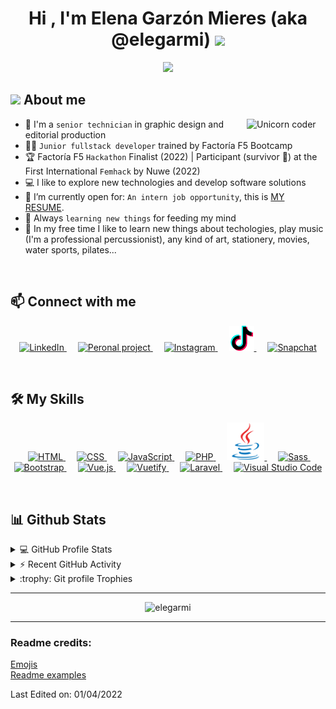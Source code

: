<h1 align="center">
    Hi , I'm Elena Garzón Mieres (aka @elegarmi) <img src="https://media.giphy.com/media/hvRJCLFzcasrR4ia7z/giphy.gif" width="35">
</h1>

<p align="center">
  <a href="https://github.com/DenverCoder1/readme-typing-svg">
    <img src="https://readme-typing-svg.herokuapp.com?lines=Senior+graphic+design+technician;Fullstack+developer;Factoría+F5+Hackathon+Finalist;Competitive+Programmer;Always%20learning%20new%20things&center=true&width=50&height=50">
  </a>
</p>

## <img src="https://media.giphy.com/media/ObNTw8Uzwy6KQ/giphy.gif" width="30px">  About me

<img width="25%" align="right" alt="Unicorn coder" src="https://media.giphy.com/media/3ohs4BSacFKI7A717y/giphy.gif" />

- :school: I'm a `senior technician` in graphic design and editorial production
- :woman_student: `Junior fullstack developer` trained by Factoría F5 Bootcamp
- :trophy: Factoría F5 `Hackathon` Finalist (2022) | Participant (survivor :rofl:) at the First International `Femhack` by Nuwe (2022)
- :computer: I like to explore new technologies and develop software solutions
- :eyes: I’m currently open for: `An intern job opportunity`, this is [MY RESUME](https://drive.google.com/file/d/19Y--udPP-_Kwq5WW27DOGnz-AykDgqa3/).
- :brain: Always `learning new things` for feeding my mind
- :revolving_hearts: In my free time I like to learn new things about techologies, play music (I'm a professional percussionist), any kind of art, stationery, movies, water sports, pilates...

<br>

## :mailbox: Connect with me
<p align="center">
    <a href="https://www.linkedin.com/in/elegarmi/">
      <img width="40px" src="https://raw.githubusercontent.com/rahuldkjain/github-profile-readme-generator/master/src/images/icons/Social/linked-in-alt.svg" alt="LinkedIn"/>
    </a>
    &emsp; 
    <a href="https://www.detallinos.com/">
      <img width="40px" src="https://icon-library.com/images/www-icon-png/www-icon-png-5.jpg" alt="Peronal project"/>
    </a>
    &emsp; 
    <a href="https://www.instagram.com/detallinos/">
      <img width="40px" src="https://raw.githubusercontent.com/rahuldkjain/github-profile-readme-generator/master/src/images/icons/Social/instagram.svg" alt="Instagram"/>
    </a>
    &emsp; 
    <a href="https://www.tiktok.com/@detallinos" alt="Tiktok">
      <img width="40px" src="https://raw.githubusercontent.com/github/explore/14a518abd710177a13d8c22077cfcd98506dd756/topics/tiktok/tiktok.png" alt="TikTok"/>
    </a>
    &emsp; 
    <a href="https://www.snapchat.com/add/detallinos?share_id=bR6RrQwlGUl">
      <img width="40px" src="https://avatars.githubusercontent.com/u/40505220?s=280&v=4" alt="Snapchat"/>
    </a>
</p>

<br>

## :hammer_and_wrench: My Skills

<p align="center"> 
  &emsp; 
  <a href="https://www.w3.org/html/" target="_blank"> 
   <img alt="HTML" width="60px" src="https://camo.githubusercontent.com/984b2a88651f862c502e3881c6fa5d27f077948241fe49684a0879cae28014e2/68747470733a2f2f63646e2e6a7364656c6976722e6e65742f67682f64657669636f6e732f64657669636f6e2f69636f6e732f68746d6c352f68746d6c352d6f726967696e616c2d776f72646d61726b2e737667">
  </a>   
  &emsp;
  <a href="https://www.w3schools.com/css/" target="_blank">
    <img alt="CSS" width="60px" src="https://camo.githubusercontent.com/7894f44095e8df88e2c12b0f2c91441ca66d029cf10ae3c068362bb9e68d3df9/68747470733a2f2f63646e2e6a7364656c6976722e6e65742f67682f64657669636f6e732f64657669636f6e2f69636f6e732f637373332f637373332d6f726967696e616c2d776f72646d61726b2e737667">
  </a> 
  &emsp;
  <a href="https://developer.mozilla.org/en-US/docs/Web/JavaScript" target="_blank"> 
     <img alt="JavaScript" width="60px" src="https://camo.githubusercontent.com/442c452cb73752bb1914ce03fce2017056d651a2099696b8594ddf5ccc74825e/68747470733a2f2f63646e2e6a7364656c6976722e6e65742f67682f64657669636f6e732f64657669636f6e2f69636f6e732f6a6176617363726970742f6a6176617363726970742d6f726967696e616c2e737667">
  </a>
  &emsp;
  <a href="https://www.php.net/manual/en/intro-whatis.php" target="_blank"> 
  <img alt="PHP" width="60px" src="https://camo.githubusercontent.com/9e581761c42b9210538e4727e082b7e1db70a621da3481eb6a348bdb5257af70/68747470733a2f2f63646e2e6a7364656c6976722e6e65742f67682f64657669636f6e732f64657669636f6e2f69636f6e732f7068702f7068702d6f726967696e616c2e737667">
  </a>
  &emsp;
  <a href="https://www.java.com" target="_blank"> 
    <img alt="Java" width="60px" src="https://raw.githubusercontent.com/devicons/devicon/master/icons/java/java-original.svg">
  </a>
  &emsp;
  <a href="https://sass-lang.com/" target="_blank"> 
    <img alt="Sass" width="60px" src="https://camo.githubusercontent.com/26901b819fb10ef4e2c652aa40e24775247664d84a7597bebb66898a24dddedd/68747470733a2f2f63646e2e6a7364656c6976722e6e65742f67682f64657669636f6e732f64657669636f6e2f69636f6e732f736173732f736173732d6f726967696e616c2e737667">
  </a>
  &emsp;
  <a href="https://getbootstrap.com/" target="_blank"> 
    <img alt="Bootstrap" width="60px" src="https://camo.githubusercontent.com/33377b0d016b02736d9ef409e74be77bce2e6ed2397bf0e505c0792e49f3c6b3/68747470733a2f2f63646e2e6a7364656c6976722e6e65742f67682f64657669636f6e732f64657669636f6e2f69636f6e732f626f6f7473747261702f626f6f7473747261702d706c61696e2d776f72646d61726b2e737667">
  </a>
  &emsp;
  <a href="https://vuejs.org/" target="_blank"> 
    <img alt="Vue.js" width="60px" src="https://camo.githubusercontent.com/bd55955f84d6ea390afc5ea84aadbbe6b643ef698bdbb2593bc0fb2246395ae3/68747470733a2f2f63646e2e6a7364656c6976722e6e65742f67682f64657669636f6e732f64657669636f6e2f69636f6e732f7675656a732f7675656a732d6f726967696e616c2d776f72646d61726b2e737667">
  </a>
  &emsp;
  <a href="https://vuetifyjs.com/en/" target="_blank"> 
    <img alt="Vuetify" width="60px" src="https://avatars.githubusercontent.com/u/22138497?s=200&v=4">
  </a>
  &emsp;
  <a href="https://laravel.com/" target="_blank"> 
    <img alt="Laravel" width="60px" src="https://camo.githubusercontent.com/9d0bc75ece06bd0c74d0e9bc3161e012c70c5aa2782f372912c87c84360ad138/68747470733a2f2f63646e2e6a7364656c6976722e6e65742f67682f64657669636f6e732f64657669636f6e2f69636f6e732f6c61726176656c2f6c61726176656c2d706c61696e2d776f72646d61726b2e737667">
  </a>
  &emsp;
  <a href="#">
    <img alt="Visual Studio Code" width="60px" src="https://user-images.githubusercontent.com/674621/71187801-14e60a80-2280-11ea-94c9-e56576f76baf.png">
  </a>
</p>

<br/>

## 📊 Github Stats

<details>
  <summary>💻 GitHub Profile Stats</summary>

  <br/>

  <p align="center">
      <a href="https://github.com/anuraghazra/github-readme-stats"><img alt="elegarmi's Github Stats" src="https://github-readme-stats.vercel.app/api?username=elegarmi&show_icons=true&count_private=true&theme=chalk" height="192px"/></a>
  </p>
  <p align="center">
      <img src="https://github-readme-stats.vercel.app/api/top-langs?username=elegarmi&langs_count=10&show_icons=true&locale=en&layout=compact&theme=chalk" alt="elegarmi" height="192px"/></p>
  </p>
</details>


<details>
  <summary>⚡ Recent GitHub Activity</summary>
  
  <br/>

  <p align="center">
    <a href="https://github.com/elegarmi"><img alt="elegarmi's Activity Graph" src="https://activity-graph.herokuapp.com/graph?username=elegarmi&custom_title=elegarmi's%20Contribution%20Graph&theme=react-dark" /></a>
  </p>
</details>

<details>
  <summary>:trophy: Git profile Trophies</summary>

  <br/>

  <p align="center">
    <a href="https://github.com/ryo-ma/github-profile-trophy">
        <img src="https://github-profile-trophy.vercel.app/?username=elegarmi&layout=compact&theme=chalk" alt="elegarmi profile trophies" />
    </a>
  </p>

</details>

-----

<p align="center"> 
	<img src="https://komarev.com/ghpvc/?username=elegarmi" alt="elegarmi" /> 
</p>

-----
### Readme credits: 
[Emojis](https://github.com/ikatyang/emoji-cheat-sheet/blob/master/README.md)
<br>
[Readme examples](https://github.com/durgeshsamariya/awesome-github-profile-readme-templates)

Last Edited on: 
01/04/2022
